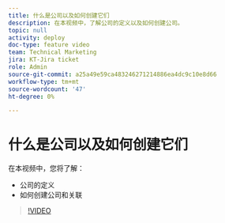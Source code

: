 ```yaml
---
title: 什么是公司以及如何创建它们
description: 在本视频中，了解公司的定义以及如何创建公司。
topic: null
activity: deploy
doc-type: feature video
team: Technical Marketing
jira: KT-Jira ticket
role: Admin
source-git-commit: a25a49e59ca483246271214886ea4dc9c10e8d66
workflow-type: tm+mt
source-wordcount: '47'
ht-degree: 0%

---
```


# 什么是公司以及如何创建它们

在本视频中，您将了解：

* 公司的定义
* 如何创建公司和关联

>[!VIDEO](https://video.tv.adobe.com/v/335069/?quality=12&learn=on)
